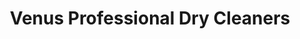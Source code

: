 ---
title: "Venus Professional Dry Cleaners"
url: /pretoria/venus-professional-dry-cleaners/
shop: laundry
---